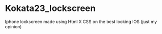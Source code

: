 # Kokata23_lockscreen
Iphone lockscreen made using Html X CSS on the best looking IOS (just my opinion)

